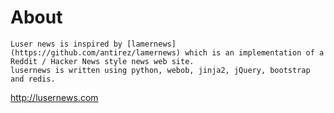 
About
=================

	Luser news is inspired by [lamernews](https://github.com/antirez/lamernews) which is an implementation of a Reddit / Hacker News style news web site.
	lusernews is written using python, webob, jinja2, jQuery, bootstrap and redis.


http://lusernews.com
